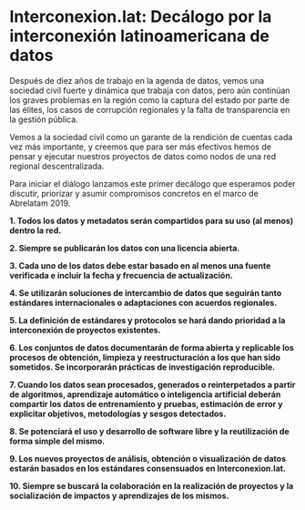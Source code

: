 # Interconexion.lat: Decálogo por la interconexión latinoamericana de datos 

Después de diez años de trabajo en la agenda de datos, vemos una sociedad civil fuerte y dinámica que trabaja con datos, pero aún continúan los graves problemas en la región como la captura del estado por parte de las élites, los casos de corrupción regionales y la falta de transparencia en la gestión pública.

Vemos a la sociedad civil como un garante de la rendición de cuentas cada vez más importante, y creemos que para ser más efectivos hemos de pensar y ejecutar nuestros proyectos de datos como nodos de una red regional descentralizada. 

Para iniciar el diálogo lanzamos este primer decálogo que esperamos poder discutir, priorizar y asumir compromisos concretos en el marco de Abrelatam 2019. 

**1. Todos los datos y metadatos serán compartidos para su uso (al menos) dentro la red.**  

**2. Siempre se publicarán los datos con una licencia abierta.**

**3. Cada uno de los datos debe estar basado en al menos una fuente verificada e incluir la fecha y frecuencia de actualización.**

**4. Se utilizarán soluciones de intercambio de datos que seguirán tanto estándares internacionales o adaptaciones con acuerdos regionales.**

**5. La definición de estándares y protocolos se hará dando prioridad a la interconexión de proyectos existentes.**

**6. Los conjuntos de datos documentarán de forma abierta y replicable los procesos de obtención, limpieza y reestructuración a los que han sido sometidos. Se incorporarán prácticas de investigación reproducible.**

**7. Cuando los datos sean procesados, generados o reinterpetados a partir de algoritmos, aprendizaje automático o inteligencia artificial deberán compartir los datos de entrenamiento y  pruebas, estimación de error y explicitar objetivos, metodologías y sesgos detectados.**

**8. Se potenciará el uso y desarrollo de software libre y la reutilización de forma simple del mismo.**

**9. Los nuevos proyectos de análisis, obtención o visualización de datos estarán basados en los estándares consensuados en Interconexion.lat.**

**10. Siempre se buscará la colaboración en la realización de proyectos y la socialización de impactos y aprendizajes de los mismos.** 
